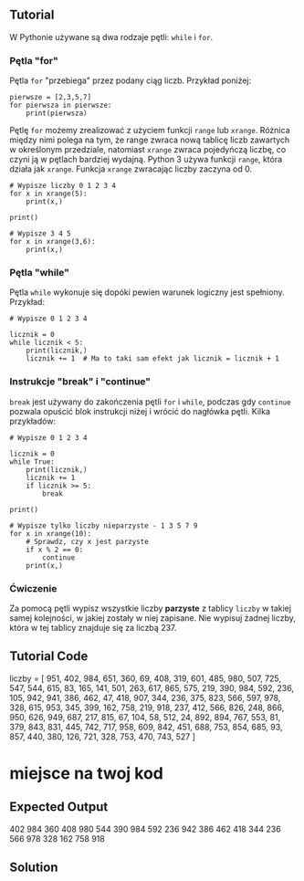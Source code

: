 Tutorial
--------

W Pythonie używane są dwa rodzaje pętli: `while` i `for`.

### Pętla "for"

Pętla `for` "przebiega" przez podany ciąg liczb. Przykład poniżej:

    pierwsze = [2,3,5,7]
    for pierwsza in pierwsze:
        print(pierwsza)

Pętlę `for` możemy zrealizować z użyciem funkcji `range` lub `xrange`. Różnica między nimi polega na tym, że range zwraca nową tablicę liczb zawartych w określonym przedziale, natomiast `xrange` zwraca pojedyńczą liczbę, co czyni ją w pętlach bardziej wydajną. Python 3 używa funkcji `range`, która działa jak `xrange`. Funkcja `xrange` zwracając liczby zaczyna od 0.

    # Wypisze liczby 0 1 2 3 4
    for x in xrange(5):
        print(x,)

    print()

    # Wypisze 3 4 5
    for x in xrange(3,6):
        print(x,)

### Pętla "while"

Pętla `while` wykonuje się dopóki pewien warunek logiczny jest spełniony. Przykład:

    # Wypisze 0 1 2 3 4

    licznik = 0
    while licznik < 5:
        print(licznik,)
        licznik += 1  # Ma to taki sam efekt jak licznik = licznik + 1

### Instrukcje "break" i "continue"

`break` jest używany do zakończenia pętli `for` i `while`, podczas gdy `continue` pozwala opuścić blok instrukcji niżej i wrócić do nagłówka pętli. Kilka przykładów:

    # Wypisze 0 1 2 3 4

    licznik = 0
    while True:
        print(licznik,)
        licznik += 1
        if licznik >= 5:
            break

    print()

    # Wypisze tylko liczby nieparzyste - 1 3 5 7 9
    for x in xrange(10):
        # Sprawdz, czy x jest parzyste
        if x % 2 == 0:
            continue
        print(x,)

### Ćwiczenie

Za pomocą pętli wypisz wszystkie liczby **parzyste** z tablicy `liczby` w takiej samej kolejności, w jakiej zostały w niej zapisane. Nie wypisuj żadnej liczby, która w tej tablicy znajduje się za liczbą 237.

Tutorial Code
-------------
liczby = [
    951, 402, 984, 651, 360, 69, 408, 319, 601, 485, 980, 507, 725, 547, 544,
    615, 83, 165, 141, 501, 263, 617, 865, 575, 219, 390, 984, 592, 236, 105, 942, 941,
    386, 462, 47, 418, 907, 344, 236, 375, 823, 566, 597, 978, 328, 615, 953, 345,
    399, 162, 758, 219, 918, 237, 412, 566, 826, 248, 866, 950, 626, 949, 687, 217,
    815, 67, 104, 58, 512, 24, 892, 894, 767, 553, 81, 379, 843, 831, 445, 742, 717,
    958, 609, 842, 451, 688, 753, 854, 685, 93, 857, 440, 380, 126, 721, 328, 753, 470,
    743, 527
]

# miejsce na twoj kod


Expected Output
---------------

402
984
360
408
980
544
390
984
592
236
942
386
462
418
344
236
566
978
328
162
758
918

Solution
--------
